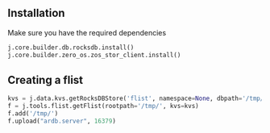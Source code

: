 ## Installation

Make sure you have the required dependencies

```python
j.core.builder.db.rocksdb.install()
j.core.builder.zero_os.zos_stor_client.install()
```

## Creating a flist

```python
kvs = j.data.kvs.getRocksDBStore('flist', namespace=None, dbpath='/tmp/demo-flist.db')
f = j.tools.flist.getFlist(rootpath='/tmp/', kvs=kvs)
f.add('/tmp/')
f.upload("ardb.server", 16379)
```

